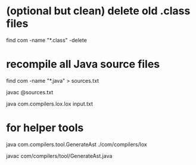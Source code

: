 # (optional but clean) delete old .class files
find com -name "*.class" -delete

# recompile all Java source files
find com -name "*.java" > sources.txt

javac @sources.txt

java com.compilers.lox.lox input.txt

# for helper tools 

java com.compilers.tool.GenerateAst ./com/compilers/lox


javac com/compilers/tool/GenerateAst.java
